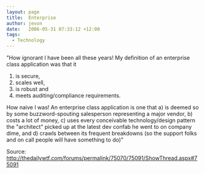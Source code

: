```yaml
---
layout: page
title:  Enterprise
author: jevon
date:   2006-05-31 07:33:12 +12:00
tags:
  - Technology
---
```


"How ignorant I have been all these years! My definition of an enterprise class application was that it
1) is secure,
1) scales well,
2) is robust and
3) meets auditing/compliance requirements.

How naive I was! An enterprise class application is one that
a) is deemed so by some buzzword-spouting salesperson representing a major vendor,
b) costs a lot of money,
c) uses every conceivable technology/design pattern the "architect" picked up at  the latest  dev confab he went to on company dime, and
d) crawls between its frequent breakdowns (so the support folks and on call people will have something to do)"

Source: http://thedailywtf.com/forums/permalink/75070/75091/ShowThread.aspx#75091
